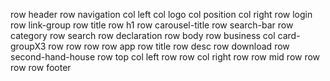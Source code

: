 row header
    row navigation
        col left
            col logo
            col position
        col right
            row login
            row link-group
    row title
        row h1
        row carousel-title
    row search-bar
        row category
        row search
    row declaration
row body
    row business
        col card-groupX3
            row 
            row
            row
    row app
        row title
        row desc
        row download
    row second-hand-house
        row top
            col left
                row
                row
            col right
                row
        row mid
    row
    row
    row
row footer